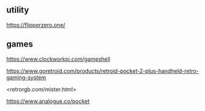 ## utility

https://flipperzero.one/

## games

https://www.clockworkpi.com/gameshell

https://www.goretroid.com/products/retroid-pocket-2-plus-handheld-retro-gaming-system

<retrorgb.com/mister.html>

https://www.analogue.co/pocket
